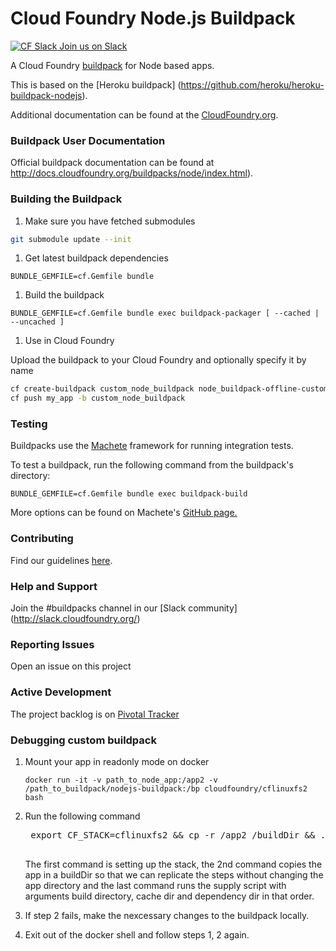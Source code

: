 # Cloud Foundry Node.js Buildpack

[![CF Slack](https://www.google.com/s2/favicons?domain=www.slack.com) Join us on Slack](https://cloudfoundry.slack.com/messages/buildpacks/)

A Cloud Foundry [buildpack](http://docs.cloudfoundry.org/buildpacks/) for Node based apps.

This is based on the [Heroku buildpack] (https://github.com/heroku/heroku-buildpack-nodejs).

Additional documentation can be found at the [CloudFoundry.org](http://docs.cloudfoundry.org/buildpacks/node/index.html).

### Buildpack User Documentation

Official buildpack documentation can be found at http://docs.cloudfoundry.org/buildpacks/node/index.html).

### Building the Buildpack

1. Make sure you have fetched submodules

  ```bash
  git submodule update --init
  ```

1. Get latest buildpack dependencies

  ```shell
  BUNDLE_GEMFILE=cf.Gemfile bundle
  ```

1. Build the buildpack

  ```shell
  BUNDLE_GEMFILE=cf.Gemfile bundle exec buildpack-packager [ --cached | --uncached ]
  ```

1. Use in Cloud Foundry

  Upload the buildpack to your Cloud Foundry and optionally specify it by name

  ```bash
  cf create-buildpack custom_node_buildpack node_buildpack-offline-custom.zip 1
  cf push my_app -b custom_node_buildpack
  ```

### Testing
Buildpacks use the [Machete](https://github.com/cloudfoundry/machete) framework for running integration tests.

To test a buildpack, run the following command from the buildpack's directory:

```
BUNDLE_GEMFILE=cf.Gemfile bundle exec buildpack-build
```

More options can be found on Machete's [GitHub page.](https://github.com/cloudfoundry/machete)

### Contributing

Find our guidelines [here](./CONTRIBUTING.md).

### Help and Support

Join the #buildpacks channel in our [Slack community] (http://slack.cloudfoundry.org/)

### Reporting Issues

Open an issue on this project

### Active Development

The project backlog is on [Pivotal Tracker](https://www.pivotaltracker.com/projects/1042066)

### Debugging custom buildpack

1. Mount your app in readonly mode on docker 
    ```
    docker run -it -v path_to_node_app:/app2 -v /path_to_buildpack/nodejs-buildpack:/bp cloudfoundry/cflinuxfs2 bash
    ```
    
2. Run the following command 

    <pre>
    export CF_STACK=cflinuxfs2 && cp -r /app2 /buildDir && ./bp/bin/supply /buildDir /cache /deps 0
    </pre>
    
    The first command is setting up the stack, the 2nd command copies the app in a buildDir so that we can replicate the 
    steps without changing the app directory and the last command runs the supply script with arguments build directory, 
    cache dir and dependency dir in that order.
    
3. If step 2 fails, make the nexcessary changes to the buildpack locally.

4. Exit out of the docker shell and follow steps 1, 2 again. 